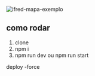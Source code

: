 
![ifred-mapa-exemplo](https://user-images.githubusercontent.com/62079236/198845908-7dd84cd6-f2a4-4aab-8837-63e683f339cc.PNG)


## como rodar

1. clone
2. npm i
3. npm run dev ou npm run start

deploy -force
